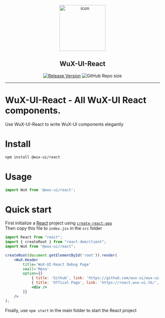 <div align="center">

<div>
<img src="https://react.wux-ui.tk/icon.svg" width="150px" height="150px" alt="icon" title="WuX-UI for React.js" />
<h2>WuX-UI-React</h2>
</div>

[![Release Version](https://shields.io/github/v/release/wux-ui/wux-ui-react?color=78aeff)](https://github.com/wux-ui/wux-ui-react/releases/latest)
![GitHub Repo size](https://shields.io/github/repo-size/wux-ui/wux-ui-react?color=78aeff)

</div>

---

# WuX-UI-React - All WuX-UI React components.

Use WuX-UI-React to write WuX-UI components elegantly

# Install

```sh
npm install @wux-ui/react
```

# Usage

```jsx
import WuX from '@wux-ui/react';
```

# Quick start

First initialize a [React](https://github.com/facebook/react) project using [`create-react-app`](https://github.com/facebook/create-react-app)  
Then copy this file to `index.jsx` in the `src` folder

```jsx
import React from "react";
import { createRoot } from "react-dom/client";
import WuX from "@wux-ui/react";

createRoot(document.getElementById('root')).render(
    <WuX.Header
        title='WuX-UI-React Debug Page'
        small='Menu'
        option={[
            { title: 'Github', link: 'https://github.com/wux-ui/wux-ui-react-docs' },
            { title: 'Offical Page', link: 'https://react.wux-ui.tk/', bold: true },
            <div />
        ]}
    />
);
```

Finally, use `npm start` in the main folder to start the React project